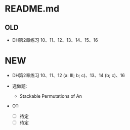 # README.md

## OLD
- DH第2章练习 10、11、12、13、14、15、16

# NEW
- DH第2章练习 10、11、12 (a: III; b; c)、13、14 (b; c)、16

- 选做题:
  - Stackable Permutations of An

- OT:
  - [ ] 待定
  - [ ] 待定
